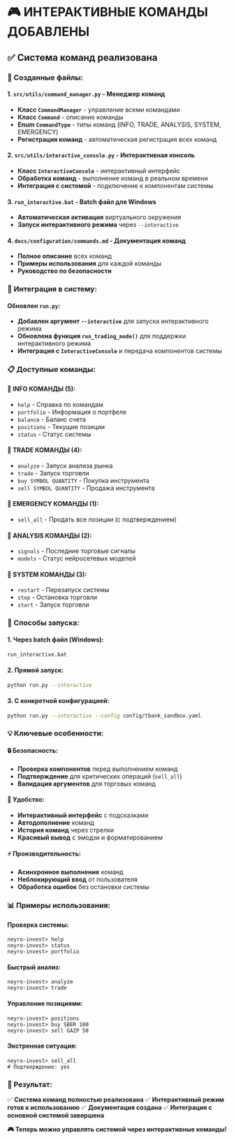 # 🎮 ИНТЕРАКТИВНЫЕ КОМАНДЫ ДОБАВЛЕНЫ

## ✅ **Система команд реализована**

### **📁 Созданные файлы:**

#### **1. `src/utils/command_manager.py`** - Менеджер команд
- **Класс `CommandManager`** - управление всеми командами
- **Класс `Command`** - описание команды
- **Enum `CommandType`** - типы команд (INFO, TRADE, ANALYSIS, SYSTEM, EMERGENCY)
- **Регистрация команд** - автоматическая регистрация всех команд

#### **2. `src/utils/interactive_console.py`** - Интерактивная консоль
- **Класс `InteractiveConsole`** - интерактивный интерфейс
- **Обработка команд** - выполнение команд в реальном времени
- **Интеграция с системой** - подключение к компонентам системы

#### **3. `run_interactive.bat`** - Batch файл для Windows
- **Автоматическая активация** виртуального окружения
- **Запуск интерактивного режима** через `--interactive`

#### **4. `docs/configuration/commands.md`** - Документация команд
- **Полное описание** всех команд
- **Примеры использования** для каждой команды
- **Руководство по безопасности**

### **🔧 Интеграция в систему:**

#### **Обновлен `run.py`:**
- **Добавлен аргумент `--interactive`** для запуска интерактивного режима
- **Обновлена функция `run_trading_mode()`** для поддержки интерактивного режима
- **Интеграция с `InteractiveConsole`** и передача компонентов системы

### **📋 Доступные команды:**

#### **🔹 INFO КОМАНДЫ (5):**
- `help` - Справка по командам
- `portfolio` - Информация о портфеле
- `balance` - Баланс счета
- `positions` - Текущие позиции
- `status` - Статус системы

#### **🔹 TRADE КОМАНДЫ (4):**
- `analyze` - Запуск анализа рынка
- `trade` - Запуск торговли
- `buy SYMBOL QUANTITY` - Покупка инструмента
- `sell SYMBOL QUANTITY` - Продажа инструмента

#### **🔹 EMERGENCY КОМАНДЫ (1):**
- `sell_all` - Продать все позиции (с подтверждением)

#### **🔹 ANALYSIS КОМАНДЫ (2):**
- `signals` - Последние торговые сигналы
- `models` - Статус нейросетевых моделей

#### **🔹 SYSTEM КОМАНДЫ (3):**
- `restart` - Перезапуск системы
- `stop` - Остановка торговли
- `start` - Запуск торговли

### **🚀 Способы запуска:**

#### **1. Через batch файл (Windows):**
```bash
run_interactive.bat
```

#### **2. Прямой запуск:**
```bash
python run.py --interactive
```

#### **3. С конкретной конфигурацией:**
```bash
python run.py --interactive --config config/tbank_sandbox.yaml
```

### **💡 Ключевые особенности:**

#### **🔒 Безопасность:**
- **Проверка компонентов** перед выполнением команд
- **Подтверждение** для критических операций (`sell_all`)
- **Валидация аргументов** для торговых команд

#### **🎯 Удобство:**
- **Интерактивный интерфейс** с подсказками
- **Автодополнение** команд
- **История команд** через стрелки
- **Красивый вывод** с эмодзи и форматированием

#### **⚡ Производительность:**
- **Асинхронное выполнение** команд
- **Неблокирующий ввод** от пользователя
- **Обработка ошибок** без остановки системы

### **📊 Примеры использования:**

#### **Проверка системы:**
```
neyro-invest> help
neyro-invest> status
neyro-invest> portfolio
```

#### **Быстрый анализ:**
```
neyro-invest> analyze
neyro-invest> trade
```

#### **Управление позициями:**
```
neyro-invest> positions
neyro-invest> buy SBER 100
neyro-invest> sell GAZP 50
```

#### **Экстренная ситуация:**
```
neyro-invest> sell_all
# Подтверждение: yes
```

### **🎯 Результат:**

✅ **Система команд полностью реализована**
✅ **Интерактивный режим готов к использованию**
✅ **Документация создана**
✅ **Интеграция с основной системой завершена**

**🎮 Теперь можно управлять системой через интерактивные команды!**
